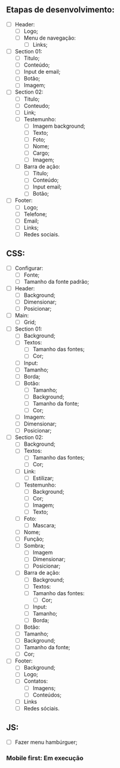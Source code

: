 ## Etapas de desenvolvimento:

- [ ] Header:
  - [ ] Logo;
  - [ ] Menu de navegação:
    - [ ] Links;

- [ ] Section 01:
  - [ ] Titulo;
  - [ ] Conteúdo;
  - [ ] Input de email;
  - [ ] Botão;
  - [ ] Imagem;

- [ ] Section 02:
  - [ ] Titulo;
  - [ ] Conteudo;
  - [ ] Link;
  - [ ] Testemunho:
    - [ ] Imagem background;
    - [ ] Texto;
    - [ ] Foto;
    - [ ] Nome;
    - [ ] Cargo;
    - [ ] Imagem;
  - [ ] Barra de ação:
    - [ ] Titulo;
    - [ ] Conteúdo;
    - [ ] Input email;
    - [ ] Botão;

- [ ] Footer:
  - [ ] Logo;
  - [ ] Telefone;
  - [ ] Email;
  - [ ] Links;
  - [ ] Redes sociais.

## CSS:
- [ ] Configurar:
  - [ ] Fonte;
  - [ ] Tamanho da fonte padrão;

- [ ] Header:
  - [ ] Background;
  - [ ] Dimensionar;
  - [ ] Posicionar;

- [ ] Main:
  - [ ] Grid;

- [ ] Section 01:
  - [ ] Background;
  - [ ] Textos:
    - [ ] Tamanho das fontes;
    - [ ] Cor;
  - [ ] Input:
  - [ ] Tamanho;
  - [ ] Borda;
  - [ ] Botão:
    - [ ] Tamanho;
    - [ ] Background;
    - [ ] Tamanho da fonte;
    - [ ] Cor;
  - [ ] Imagem:
  - [ ] Dimensionar;
  - [ ] Posicionar;

- [ ] Section 02:
  - [ ] Background;
  - [ ] Textos:
    - [ ] Tamanho das fontes;
    - [ ] Cor;
  - [ ] Link:
    - [ ] Estilizar;
  - [ ] Testemunho:
    - [ ] Background;
    - [ ] Cor;
    - [ ] Imagem;
    - [ ] Texto;
  - [ ] Foto:
    - [ ] Mascara;
  - [ ] Nome;
  - [ ] Função;
  - [ ] Sombra;
    - [ ] Imagem
    - [ ] Dimensionar;
    - [ ] Posicionar;

  - [ ] Barra de ação:
    - [ ] Background;
    - [ ] Textos:
    - [ ] Tamanho das fontes:
      - [ ] Cor;
    - [ ] Input:
    - [ ] Tamanho;
    - [ ] Borda;
  - [ ] Botão:
  - [ ] Tamanho;
  - [ ] Background;
  - [ ] Tamanho da fonte;
  - [ ] Cor;

- [ ] Footer:
  - [ ] Background;
  - [ ] Logo;
  - [ ] Contatos:
    - [ ] Imagens;
    - [ ] Conteúdos;
  - [ ] Links
  - [ ] Redes sóciais.

## JS:
- [ ] Fazer menu hambúrguer;


 ### Mobile first: Em execução
